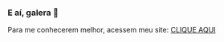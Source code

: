 ### E aí, galera 👋

Para me conhecerem melhor, acessem meu site: <a href="lorenzoabreu.com">CLIQUE AQUI</a>
